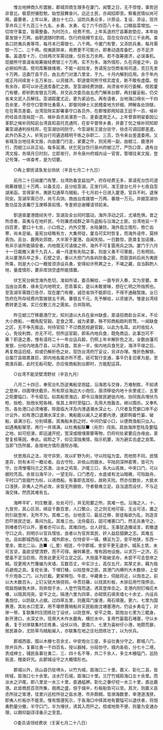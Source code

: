 <!-- { "loadSidebar": true } -->
　　惟台地绅商久形罢敝，郡城郊商生理多在厦门，闻警之日，无不惊惶，事势迥非昔比。极意拊循慰勉，始觉鼓舞奋兴。远近士民，亦闻招即至。察看民情似尚可用。最要者，上年以来，通台十七口，设防兵勇众多，计原设、复设、添设，现共享弁兵三千九百三十九名、乡勇、水勇、屯丁六千四百八十名，口粮盐菜增加。一切攻守事宜，皆需整备。为时历久，经费不赀。上年系道府厅县筹款垫应，本年始蒙发银十万两，由职道随时酌核，饬行府局撙节支应。现在仅存四万三千余两。查各口防夷兵勇等项，每月本已需银七、八千两。今厦门有警，又添防兵勇，每月需银一万二、三千两。傥夷匪猝来，用费更不可胜计。即奏动道库备贮，亦不足济事。盖道库十万，已经两次军需动拨，仅存五万余两，若不亟筹接济，必误事机。现据熊守禀请省局筹拨经费银三十万两，实不为多。海外情形，久在洞鉴之中，自必俯如所请。傥司库筹拨维艰，不能一起给发，务请宪台饬商省局司道，克日先发十万两，迅委厅县干员，由五虎门对渡八里坌，于九、十月内解到应用。余于年内或正月间续发十五万来台，以资接济。职道督同熊守核实度支，断不敢有虚糜。傥有余存，即可以补还道库备贮之款。至澎湖经费饷银，尚须省中另行委解。傥若厦门有梗，即祈酌发银五万两，并交此次委员由五虎门解来台郡，再封雇妥船，仍交省来文武人员解往。澎湖距厦尤近，更为紧迫也。再有请者，台地海口绵长一千四百余里，不但守口管带壮勇需人，即督同绅士义民稽查地方奸细、押解各处饷银，在在需员差委。台湾现除实卸署事守口各员外，在郡惟即用知县王廷干一员、候补府经县丞庞裕昆一员、候补县丞吴湛恩一员，差委遣用乏人。上年曾禀明留委因公革职之候补同知前台湾县知县托克通阿，在安平督带乡勇，并委丁忧之候补同知卸署澎湖通判徐柱邦，在澎湖协同防守。今澎湖有王提台驻守，徐丞可调回郡差遣。此外仍系乏人，祈宪台行司遴选精明干练之杂职二、三员，饬令来台差遣委用。又省城及台地往来文报，向由厦门行走，紧要之件，则另用一副，由蚶江、鹿港并行，而蚶江以非正站，每多延滞。伏乞宪台饬行泉州府蚶江厅，严饬口胥，遇有台湾文报，务填月日时刻，立即发行，并令泉州府城内设一官胥，管理往来文报，登记号簿，一体查考，是为切要。

　　○再上督抚请急发台饷状（辛丑七月二十九日）

　　前月二十日闻厦门有警，台湾防备宜益加严，府存经费无多，禀请宪台饬司道局筹拨银三十万两，以备支应，且分给澎湖。正发行间，准王提台七月十七夜自澎湖来函，言得家书，夷匪勾通草鸟贼船，于七月初十日进入厦港，官兵不利，退保同安。澎湖军需已尽，尚亏兵饷，商由台库拨银一万两、番银一万元。并据澎湖协詹功显及该署厅玉庚移禀前情，专差把总谢耀请领前来。

　　职道查厦港既经失守，澎湖及全台同时震动，海外浮动之区，尤堪危惧。昔之所虑者，英夷与在地奸民，今则兼虑成群之草鸟盗船与沿海之土匪。台湾地亘一千四百里，要口十七处，小口倍之，内外交警，水陆兼防，海外孤立情形，唇亡齿寒，尚未足喻。虽宪台经略有方，大集师徒，厦岛可实时恢复，而海外谣传，莫辨真伪。且台、鹿两处郊商，大半家于厦港。自闻失陷，一日数惊，匪类复加谣播，有非示谕所能镇安者。内地既无可请拨之师，海外不可复匮用兵之饷。厦门于六月十一日裁撤义勇千九百人，甫一月遂有失陷之事，则是义勇不可骤裁，已有明验。夫以厦港兵卒之多，石壁之坚，重以大担门内各屿防备之密，而鼓浪屿后尚为夷匪所乘，则是大小口一概皆须添设兵勇，安得如许熊罴之士，不竭之藏，自当斟酌人地，量度情形，要非库饷空虚所能措置。

　　伏乞宪台俯念海外危切，准如所请，委员解给，一面专折入奏，实为至要。本当由台具奏，缘未见内地明文，恐乖事实，是以未敢冒昧，想在仁明之所烛照也。至澎湖军需既已告尽，现在厦门有梗，诚恐省饷不能即应，不得不通融暂拨。业已饬府在所存经费内暂拨银五千两、番银五千元，先予解给，以资接济。惟是台湾经费转更乏竭，实已仅敷三月之需矣。合并陈明。

　　昨见蚶江厅移鹿港厅文，知刘道以大兵在泉州缺食，禀请招商赴台买米，不论大小商船，一概免配官榖。足食之策，诚为紧要，殊不知商船趋利若骛，一闻缺食之区，无不争先贩运，何待官招？不过商民规避官榖，以此为名耳。此时收拾人心，免役利商，亦无不可。但所运官榖，即系内地兵食，既免商运，此事岂可不筹？职道之愚，惟有请将二十一年台运兵榖，仍照上年半解折色之法，全数由藩司发银，分给内地各厅县，以济兵食。其余一半，俟内地兵食充足，海洋平竣之后，再复商运旧规，抑或仍解折色之处，现饬台湾府厅妥议，另详办理。惟折色解银，台属厅县赔累甚巨，即内地各属亦所不愿，祇可暂行变通，事平仍复旧章为是。至南澳兵榖，此时无船可配，亦应俟商船到台郡时，方能配运耳。

　　○台湾不能坚壁清野状（辛丑九月）

　　八月二十四日，奉宪台札饬逆夷船坚炮猛，沿海若与交锋，万难制胜，不如诱之登岸，四面埋伏截杀，所有原设海边大小炮位，亟须移徙内地十余里或三、五里之阨要隘口，不令窥见。如其船至海边，即令沿海居民避徙内地，协同我兵埋伏鸟枪、抬枪、抬炮长短各械，俟其上岸时至隘口，先用大炮轰击，继以围杀。又奉札饬，各处港口必须堵塞，除面临大洋及内港退潮水深止七、八尺者及荒僻口岸不必计议外，如有港口退潮水深丈余，夷船能以阑入之紧要内港，速即购备竹篓、破船，装满沙石，分别填塞。其夷船未到之时，中间仍留小口，以便商渔船只出入。如遇夷船窜至，再行一并填满，以杜夷船联■〈舟宗〉闯突。其由海岸登陆及要隘之地，如可挖濠，即迅速开挖，宽深或暗埋蒺藜等物，仍将何处紧要应办缘由，禀詧复核等因，奉此。祗聆之下，仰见深烛夷情，指示机要，洵为避实击虚之良策。当即飞饬所属，各按地方情形遵照办理。

　　伏思用兵之法，攻守异势，攻以旷野为利，守以险隘为宜。而地势不同，民情差异，则有未可一概论者。自古守险，非依山则据水，平陆则深林密菁，皆可为守。台湾惟噶玛兰之苏澳、淡水之鸡笼、沪尾三口，系大山高耸，中夹口门，可以据险凭高。余皆沿海平沙，一望无际，口门悉在，水底或有沈汕暗礁，可陷敌舟，平时口门皆插竹为标，以进商船，有事即去其标，故称天险。然亦仅数处，大抵水口浅狭，非夷人之所必攻，余皆无所据依，守者极难立足。自当退而设伏，不与近海交锋。然而其难有五。

　　海畔平旷，村庄散漫，处处可行，并无阨要之所，其难一也。沿海之人，十、九皆穷，其心叵测，绵亘千数百里，人口繁众，迁之则无地可容，无业可活，置之则引敌登岸，无所不为。其难二也。台地恶习，最忌迁移，匪徒每欲为乱，则造言恐吓居民迁徙，乘间为乱。其难三也。沈舟载石，固可堵塞口门，然无兵勇守之，则堵者仍可以开，塞者亦可以去。其难四也。台人好乱，无事犹造播谣言，若撤退守口之兵，则明示以官兵懦怯，良者以为官弃其民，奸人益启猖獗之志。其难五也。且如郡城西临大海，城外即水，仅恃安平一镇，横亘为卫，安平地狭，东西一里余，南北二汕，迤■〈辶里〉相连，今守郡城，舍安平更无退步。城系土筑，未可言坚，虽欲坚壁清野，而不可得。展转筹思，惟有因地设施，以求万一之济。石壁虽不足当巨炮，而舍此更无可立足之区。大炮虽不能破坚舟，未尝不可击登岸之贼。现更用大竹篾编为夹墙，互数百丈，中实沙土，高仅五尺，其厚丈余，藉为我兵避炮之具。复挖长濠，下埋钉桶，以陷登岸之匪。其港门内横列大木数排，上安千斤炮各二门，以为拦截。更架棉包、牛皮，中藏勇士，伺敌将近，以炮击之。前以大木数百头，上钉尖锐大铁挠钩，中贯巨藤，以挠其杉板，木排后用竹筏停泊，傥敌炮破我木排，则弃炮于水，人登竹筏而退，诱其登岸击之。支港内则钉梅花木椿，以阻其闯突。安平之北，隔港六里为四草，亦砌筑石填夹墙七十余丈，内设兵勇炮位，以防敌人占据。过四草五里，则鹿耳门废港，用石填塞。更六、七里为国赛港，其处水口宽深，用不堪修葺哨船并买民船凿沈堵塞港内，仍设乡勇屯丁，对岸一带，复联集村庄团练壮丁设伏，以防登岸。安平之南，距炮台七里为三鲲身。新开港口，水深丈许。现用大木作水鹿角，横拦水中，复用竹篓载石堵塞，守以乡勇，复于对岸联集村庄练勇，设伏以待。更南六、七里为喜树仔小港，地颇荒僻，居民甚杂，尤防草鸟贼船阑入，亦联集在地之庄社团练壮丁，以为伏兵。

　　郡城西面，围以木栅七百余丈，中安炮台三座，多设壮勇分守之。郡城八门，除弁兵外，复募壮勇一千四百名，授以器械，分段协守。城内各街，分七十二境，责成绅士，铺民各募壮勇二、三、四十名不等，共二千余人，多立木栅隘门，巡防街道，稽查奸宄。此郡城设守之大概情形也。

　　郡城以外，凤山县仍驻埤头，以竹为城，距海口二十里。嘉义、彰化二县，皆砖城，距海口七十余里。淡水厅石城，距海口十里。兰厅竹城距海口五十余里。而淡水之沪尾，即八里坌一水三十里，直通艋舺。彰化之番仔挖一水三十里，直达鹿港。此皆商民百货所集，阛阓之盛，倍于城中，杉板船皆可以至。其次，则嘉义县丞所驻之笨港，佳里兴巡检所驻之盐水港，市井颇稠，皆濒海数里，幸港道浅狭，即夷人杉板亦不能至。惟有懔遵宪示，于各海口中择其地有要隘可以退伏者，将炮勇酌量分撤，半守口门，半为埋伏，诱其入而歼之。傥或地势不便，则量为变通办理，以期仰副谆谆垂示之至意。 

　　○委员请领经费状（壬寅七月二十八日）

